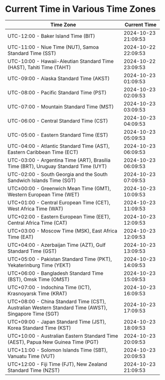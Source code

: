 # Current Time in Various Time Zones

| Time Zone | Current Time |
|-----------|--------------|
| UTC-12:00 - Baker Island Time (BIT) | 2024-10-23 21:09:53 |
| UTC-11:00 - Niue Time (NUT), Samoa Standard Time (SST) | 2024-10-22 22:09:53 |
| UTC-10:00 - Hawaii-Aleutian Standard Time (HAST), Tahiti Time (TAHT) | 2024-10-22 23:09:53 |
| UTC-09:00 - Alaska Standard Time (AKST) | 2024-10-23 01:09:53 |
| UTC-08:00 - Pacific Standard Time (PST) | 2024-10-23 02:09:53 |
| UTC-07:00 - Mountain Standard Time (MST) | 2024-10-23 03:09:53 |
| UTC-06:00 - Central Standard Time (CST) | 2024-10-23 04:09:53 |
| UTC-05:00 - Eastern Standard Time (EST) | 2024-10-23 05:09:53 |
| UTC-04:00 - Atlantic Standard Time (AST), Eastern Caribbean Time (ECT) | 2024-10-23 06:09:53 |
| UTC-03:00 - Argentina Time (ART), Brasília Time (BRT), Uruguay Standard Time (UYT) | 2024-10-23 06:09:53 |
| UTC-02:00 - South Georgia and the South Sandwich Islands Time (SGT) | 2024-10-23 07:09:53 |
| UTC±00:00 - Greenwich Mean Time (GMT), Western European Time (WET) | 2024-10-23 10:09:53 |
| UTC+01:00 - Central European Time (CET), West Africa Time (WAT) | 2024-10-23 11:09:53 |
| UTC+02:00 - Eastern European Time (EET), Central Africa Time (CAT) | 2024-10-23 12:09:53 |
| UTC+03:00 - Moscow Time (MSK), East Africa Time (EAT) | 2024-10-23 12:09:53 |
| UTC+04:00 - Azerbaijan Time (AZT), Gulf Standard Time (GST) | 2024-10-23 13:09:53 |
| UTC+05:00 - Pakistan Standard Time (PKT), Yekaterinburg Time (YEKT) | 2024-10-23 14:09:53 |
| UTC+06:00 - Bangladesh Standard Time (BST), Omsk Time (OMST) | 2024-10-23 15:09:53 |
| UTC+07:00 - Indochina Time (ICT), Krasnoyarsk Time (KRAT) | 2024-10-23 16:09:53 |
| UTC+08:00 - China Standard Time (CST), Australian Western Standard Time (AWST), Singapore Time (SGT) | 2024-10-23 17:09:53 |
| UTC+09:00 - Japan Standard Time (JST), Korea Standard Time (KST) | 2024-10-23 18:09:53 |
| UTC+10:00 - Australian Eastern Standard Time (AEST), Papua New Guinea Time (PGT) | 2024-10-23 20:09:53 |
| UTC+11:00 - Solomon Islands Time (SBT), Vanuatu Time (VUT) | 2024-10-23 20:09:53 |
| UTC+12:00 - Fiji Time (FJT), New Zealand Standard Time (NZST) | 2024-10-23 21:09:53 |
